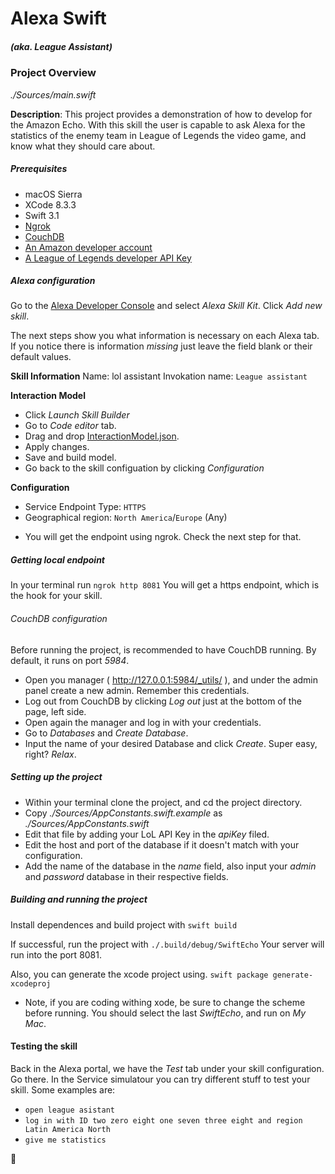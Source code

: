# Alexa Swift
##### (aka. League Assistant)

### Project Overview
_./Sources/main.swift_

**Description**: This project provides a demonstration of how to develop for the Amazon Echo. With this skill the user is capable to ask Alexa for the statistics of the enemy team in League of Legends the video game, and know what they should care about.

##### Prerequisites
- macOS Sierra
- XCode 8.3.3
- Swift 3.1
- [Ngrok](https://ngrok.com/)
- [CouchDB](http://couchdb.apache.org/)
- [An Amazon developer account](https://developer.amazon.com/)
- [A League of Legends developer API Key](https://developer.riotgames.com/)

##### Alexa configuration
Go to the [Alexa Developer Console](https://developer.amazon.com/edw/home.html#/) and select _Alexa Skill Kit_.
Click _Add new skill_.

The next steps show you what information is necessary on each Alexa tab. If you notice there is information _missing_ just leave the field blank or their default values.

**Skill Information**
Name: lol assistant
Invokation name: `League assistant`

**Interaction Model**
- Click _Launch Skill Builder_
- Go to _Code editor_ tab.
- Drag and drop [InteractionModel.json](./InteractionModel.json).
- Apply changes.
- Save and build model.
- Go back to the skill configuation by clicking _Configuration_

**Configuration**
- Service Endpoint Type: `HTTPS`
- Geographical region: `North America`/`Europe` (Any)
* You will get the endpoint using ngrok. Check the next step for that.

##### Getting local endpoint
In your terminal run
`ngrok http 8081`
You will get a https endpoint, which is the hook for your skill.

###### CouchDB configuration
Before running the project, is recommended to have CouchDB running.
By default, it runs on port _5984_.
- Open you manager ( http://127.0.0.1:5984/_utils/ ), and under the admin panel create a new admin. Remember this credentials.
- Log out from CouchDB by clicking _Log out_ just at the bottom of the page, left side.
- Open again the manager and log in with your credentials.
- Go to _Databases_ and _Create Database_.
- Input the name of your desired Database and click _Create_. Super easy, right? _Relax_.


##### Setting up the project
- Within your terminal clone the project, and cd the project directory.
- Copy _./Sources/AppConstants.swift.example_ as _./Sources/AppConstants.swift_
- Edit that file by adding your LoL API Key in the _apiKey_ filed.
- Edit the host and port of the database if it doesn't match with your configuration.
- Add the name of the database in the _name_ field, also input your _admin_ and _password_ database in their respective fields.

##### Building and running the project
Install dependences and build project with
`swift build`

If successful, run the project with
`./.build/debug/SwiftEcho`
Your server will run into the port 8081.

Also, you can generate the xcode project using.
`swift package generate-xcodeproj`

* Note, if you are coding withing xode, be sure to change the scheme before running. You should select the last _SwiftEcho_, and run on _My Mac_.

#### Testing the skill
Back in the Alexa portal, we have the _Test_ tab under your skill configuration. Go there.
In the Service simulatour you can try different stuff to test your skill.
Some examples are:
- `open league asistant`
- `log in with ID two zero eight one seven three eight and region Latin America North`
- `give me statistics`


🍻
